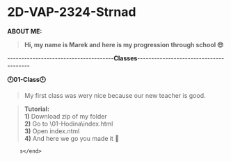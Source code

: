 # 2D-VAP-2324-Strnad
**ABOUT ME:**
>**Hi, my name is Marek and here is my progression through school 😎**<br>

--------------------------------------**Classes**---------------------------------------

**🕛01-Class🕛**

>  My first class was wery nice because our new teacher is good. <br>

> **Tutorial:**  <br>
        **1)** Download zip of my folder <br>
        **2)** Go to \01-Hodina\index.html <br>
        **3)** Open index.ntml<br>
        **4)** And here we go you made it 🎉<br>
        
        s</end>